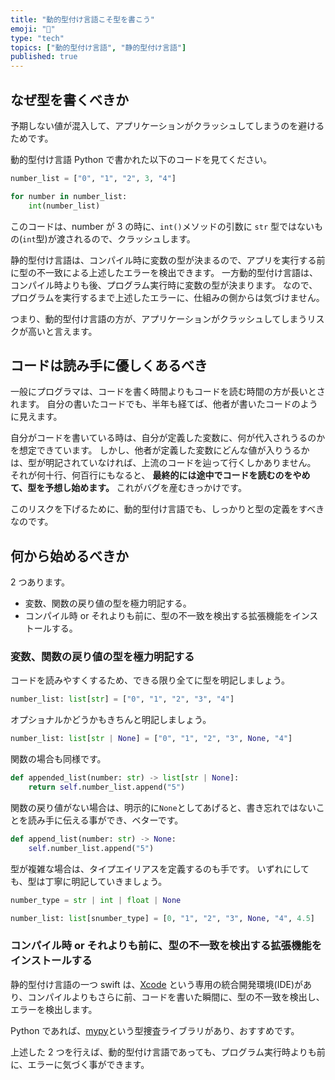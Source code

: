```yaml
---
title: "動的型付け言語こそ型を書こう"
emoji: "🍴"
type: "tech"
topics: ["動的型付け言語", "静的型付け言語"]
published: true
---
```


## なぜ型を書くべきか

予期しない値が混入して、アプリケーションがクラッシュしてしまうのを避けるためです。

動的型付け言語 Python で書かれた以下のコードを見てください。

```python
number_list = ["0", "1", "2", 3, "4"]

for number in number_list:
    int(number_list)
```

このコードは、number が 3 の時に、`int()`メソッドの引数に `str` 型ではないもの(`int`型)が渡されるので、クラッシュします。

静的型付け言語は、コンパイル時に変数の型が決まるので、アプリを実行する前に型の不一致による上述したエラーを検出できます。
一方動的型付け言語は、コンパイル時よりも後、プログラム実行時に変数の型が決まります。
なので、プログラムを実行するまで上述したエラーに、仕組みの側からは気づけません。

つまり、動的型付け言語の方が、アプリケーションがクラッシュしてしまうリスクが高いと言えます。

## コードは読み手に優しくあるべき

一般にプログラマは、コードを書く時間よりもコードを読む時間の方が長いとされます。
自分の書いたコードでも、半年も経てば、他者が書いたコードのように見えます。

自分がコードを書いている時は、自分が定義した変数に、何が代入されうるのかを想定できています。
しかし、他者が定義した変数にどんな値が入りうるかは、型が明記されていなければ、上流のコードを辿って行くしかありません。
それが何十行、何百行にもなると、
**最終的には途中でコードを読むのをやめて、型を予想し始めます。**
これがバグを産むきっかけです。

このリスクを下げるために、動的型付け言語でも、しっかりと型の定義をすべきなのです。

## 何から始めるべきか

2 つあります。

- 変数、関数の戻り値の型を極力明記する。
- コンパイル時 or それよりも前に、型の不一致を検出する拡張機能をインストールする。

### 変数、関数の戻り値の型を極力明記する

コードを読みやすくするため、できる限り全てに型を明記しましょう。

```python
number_list: list[str] = ["0", "1", "2", "3", "4"]
```

オプショナルかどうかもきちんと明記しましょう。

```python
number_list: list[str | None] = ["0", "1", "2", "3", None, "4"]
```

関数の場合も同様です。

```python
def appended_list(number: str) -> list[str | None]:
    return self.number_list.append("5")
```

関数の戻り値がない場合は、明示的に`None`としてあげると、書き忘れではないことを読み手に伝える事ができ、ベターです。

```python
def append_list(number: str) -> None:
    self.number_list.append("5")
```

型が複雑な場合は、タイプエイリアスを定義するのも手です。
いずれにしても、型は丁寧に明記していきましょう。

```python
number_type = str | int | float | None

number_list: list[snumber_type] = [0, "1", "2", "3", None, "4", 4.5]
```

### コンパイル時 or それよりも前に、型の不一致を検出する拡張機能をインストールする

静的型付け言語の一つ swift は、[Xcode](https://developer.apple.com/jp/xcode/) という専用の統合開発環境(IDE)があり、コンパイルよりもさらに前、コードを書いた瞬間に、型の不一致を検出し、エラーを検出します。

Python であれば、[mypy](https://github.com/python/mypy)という型捜査ライブラリがあり、おすすめです。

上述した 2 つを行えば、動的型付け言語であっても、プログラム実行時よりも前に、エラーに気づく事ができます。
